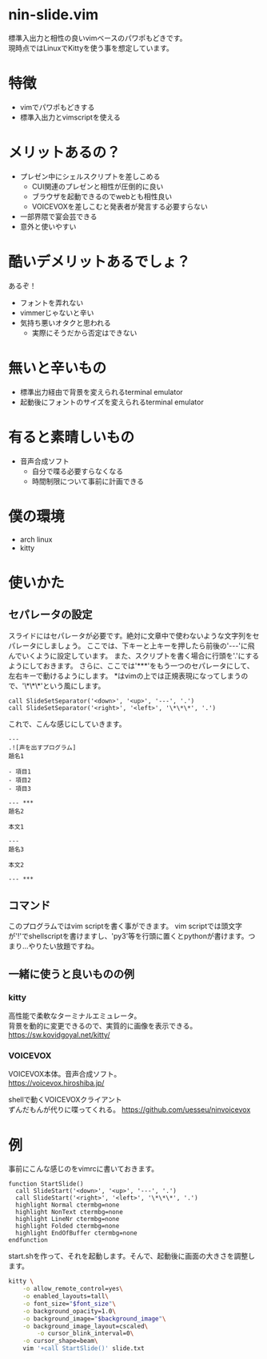 # nin-slide.vim
標準入出力と相性の良いvimベースのパワポもどきです。  
現時点ではLinuxでKittyを使う事を想定しています。

# 特徴
- vimでパワポもどきする
- 標準入出力とvimscriptを使える

# メリットあるの？
- プレゼン中にシェルスクリプトを差しこめる
  + CUI関連のプレゼンと相性が圧倒的に良い
  + ブラウザを起動できるのでwebとも相性良い
  + VOICEVOXを差しこむと発表者が発言する必要すらない
- 一部界隈で宴会芸できる
- 意外と使いやすい

# 酷いデメリットあるでしょ？
あるぞ！

- フォントを弄れない
- vimmerじゃないと辛い
- 気持ち悪いオタクと思われる
  + 実際にそうだから否定はできない

# 無いと辛いもの
- 標準出力経由で背景を変えられるterminal emulator
- 起動後にフォントのサイズを変えられるterminal emulator

# 有ると素晴しいもの
- 音声合成ソフト
  + 自分で喋る必要すらなくなる
  + 時間制限について事前に計画できる

# 僕の環境
- arch linux
- kitty

# 使いかた
## セパレータの設定
スライドにはセパレータが必要です。絶対に文章中で使わないような文字列をセパレータにしましょう。
ここでは、下キーと上キーを押したら前後の'---'に飛んでいくように設定しています。
また、スクリプトを書く場合に行頭を'.'にするようにしておきます。
さらに、ここでは'\*\*\*'をもう一つのセパレータにして、左右キーで動けるようにします。
\*はvimの上では正規表現になってしまうので、'\\\*\\\*\\\*'という風にします。

```vim
call SlideSetSeparator('<down>', '<up>', '---', '.')
call SlideSetSeparator('<right>', '<left>', '\*\*\*', '.')
```

これで、こんな感じにしていきます。

```
---
.![声を出すプログラム]
題名1

- 項目1
- 項目2
- 項目3

--- ***
題名2

本文1

---
題名3

本文2

--- ***

```

## コマンド
このプログラムではvim scriptを書く事ができます。
vim scriptでは頭文字が'!'でshellscriptを書けますし、'py3'等を行頭に置くとpythonが書けます。つまり…やりたい放題ですね。

## 一緒に使うと良いものの例
### kitty
高性能で柔軟なターミナルエミュレータ。  
背景を動的に変更できるので、実質的に画像を表示できる。  
https://sw.kovidgoyal.net/kitty/

### VOICEVOX
VOICEVOX本体。音声合成ソフト。  
https://voicevox.hiroshiba.jp/

shellで動くVOICEVOXクライアント  
ずんだもんが代りに喋ってくれる。
https://github.com/uesseu/ninvoicevox

# 例
事前にこんな感じのをvimrcに書いておきます。
```
function StartSlide()
  call SlideStart('<down>', '<up>', '---', '.')
  call SlideStart('<right>', '<left>', '\*\*\*', '.')
  highlight Normal ctermbg=none
  highlight NonText ctermbg=none
  highlight LineNr ctermbg=none
  highlight Folded ctermbg=none
  highlight EndOfBuffer ctermbg=none
endfunction
```


start.shを作って、それを起動します。そんで、起動後に画面の大きさを調整します。
```sh start.sh
kitty \
    -o allow_remote_control=yes\
    -o enabled_layouts=tall\
	-o font_size="$font_size"\
	-o background_opacity=1.0\
	-o background_image="$background_image"\
	-o background_image_layout=cscaled\
        -o cursor_blink_interval=0\
	-o cursor_shape=beam\
	vim '+call StartSlide()' slide.txt
```

